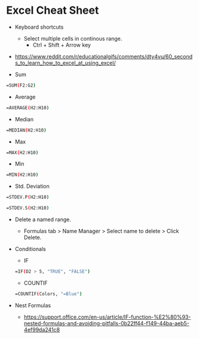 # Excel Cheat Sheet

* Keyboard shortcuts
  * Select multiple cells in continous range.
    * Ctrl + Shift + Arrow key

* <https://www.reddit.com/r/educationalgifs/comments/dty4vu/60_seconds_to_learn_how_to_excel_at_using_excel/>

* Sum

```bash
=SUM(F2:G2)
```

* Average

```bash
=AVERAGE(H2:H10)
```

* Median

```bash
=MEDIAN(H2:H10)
```

* Max

```bash
=MAX(H2:H10)
```

* Min

```bash
=MIN(H2:H10)
```

* Std. Deviation

```bash
=STDEV.P(H2:H10)

=STDEV.S(H2:H10)
```

* Delete a named range.
  * Formulas tab > Name Manager > Select name to delete > Click Delete.

* Conditionals

  * IF

  ```bash
  =IF(D2 > 5, "TRUE", "FALSE")
  ```

  * COUNTIF
  
  ```bash
  =COUNTIF(Colors, "=Blue")
  ```

* Nest Formulas
  * <https://support.office.com/en-us/article/IF-function-%E2%80%93-nested-formulas-and-avoiding-pitfalls-0b22ff44-f149-44ba-aeb5-4ef99da241c8>